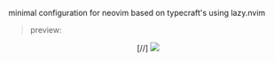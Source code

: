 minimal configuration for neovim based on typecraft's
using lazy.nvim

>preview:

<div align = center>

[//] <img src="https://raw.githubusercontent.com/hashbangs/nvim/main/assets/screencap.png">

</div>

